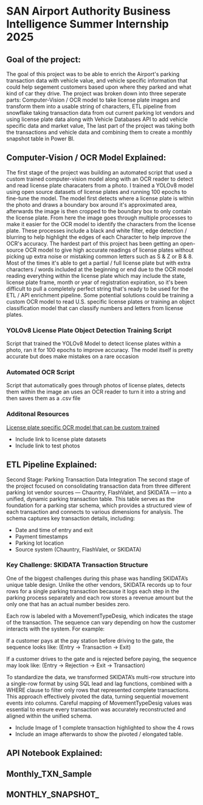 # SAN Airport Authority Business Intelligence Summer Internship 2025

## Goal of the project:
The goal of this project was to be able to enrich the Airport's parking transaction data with vehicle value, and vehicle specific information that could help segement customers based upon where they parked and what kind of car they drive. The project was broken down into three seperate parts: Computer-Vision / OCR model to take license plate images and transform them into a usable string of characters, ETL pipeline from snowflake taking transaction data from out current parking lot vendors and using license plate data along with Vehicle Databases API to add vehicle specific data and market value, The last part of the project was taking both the transactions and vehicle data and combining them to create a monthly snapshot table in Power BI. 

## Computer-Vision / OCR Model Explained:
The first stage of the project was building an automated script that used a custom trained computer-vision model along with an OCR reader to detect and read license plate characaters from a photo. I trained a YOLOv8 model using open source datasets of license plates and running 100 epochs to fine-tune the model. The model first detects where a license plate is within the photo and draws a boundary box around it's approximated area, afterwards the image is then cropped to the boundary box to only contain the license plate. From here the image goes through multiple processes to make it easier for the OCR model to identify the characters from the license plate. These processes include a black and white filter, edge detection / blurring to help highlight the edges of each Character to help improve the OCR's accuracy. The hardest part of this project has been getting an open-source OCR model to give high accurate readings of license plates without picking up extra noise or mistaking common letters such as S & Z or B & 8. Most of the times it's able to get a partial / full license plate but with extra characters / words included at the beginning or end due to the OCR model reading everything within the license plate which may include the state, license plate frame, month or year of registration expiration, so it's been difficult to pull a completely perfect string that's ready to be used for the ETL / API enrichment pipeline. Some potential solutions could be training a custom OCR model to read U.S. specific license plates or training an object classification model that can classify numbers and letters from license plates.   


### YOLOv8 License Plate Object Detection Training Script
Script that trained the YOLOv8 Model to detect license plates within a photo, ran it for 100 epochs to improve accuracy. The model itself is pretty accurate but does make mistakes on a rare occasion

### Automated OCR Script
Script that automatically goes through photos of license plates, detects them within the image an uses an OCR reader to turn it into a string and then saves them as a .csv file 

### Additonal Resources
[License plate specific OCR model that can be custom trained](https://github.com/ankandrew/fast-plate-ocr)
- Include link to license plate datasets
- Include link to test photos

## ETL Pipeline Explained:
Second Stage: Parking Transaction Data Integration
The second stage of the project focused on consolidating transaction data from three different parking lot vendor sources — Chauntry, FlashValet, and SKIDATA — into a unified, dynamic parking transaction table. This table serves as the foundation for a parking star schema, which provides a structured view of each transaction and connects to various dimensions for analysis.
The schema captures key transaction details, including:
- Date and time of entry and exit
- Payment timestamps
- Parking lot location
- Source system (Chauntry, FlashValet, or SKIDATA)

### Key Challenge: SKIDATA Transaction Structure
One of the biggest challenges during this phase was handling SKIDATA’s unique table design. Unlike the other vendors, SKIDATA records up to four rows for a single parking transaction because it logs each step in the parking process separately and each row stores a revenue amount but the only one that has an actual number besides zero.

Each row is labeled with a MovementTypeDesig, which indicates the stage of the transaction. The sequence can vary depending on how the customer interacts with the system. For example:

If a customer pays at the pay station before driving to the gate, the sequence looks like:
(Entry → Transaction → Exit)

If a customer drives to the gate and is rejected before paying, the sequence may look like:
(Entry → Rejection → Exit → Transaction)

To standardize the data, we transformed SKIDATA’s multi-row structure into a single-row format by using SQL lead and lag functions, combined with a WHERE clause to filter only rows that represented complete transactions. This approach effectively pivoted the data, turning sequential movement events into columns. Careful mapping of MovementTypeDesig values was essential to ensure every transaction was accurately reconstructed and aligned within the unified schema.



- Include Image of 1 complete transaction highlighted to show the 4 rows
- Include an image afterwards to show the pivoted / elongated table.

## API Notebook Explained:


## Monthly_TXN_Sample

## MONTHLY_SNAPSHOT_
